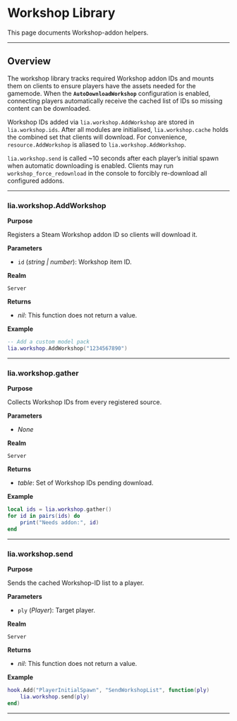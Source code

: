 # Workshop Library

This page documents Workshop-addon helpers.

---

## Overview

The workshop library tracks required Workshop addon IDs and mounts them on clients to ensure players have the assets needed for the gamemode. When the **`AutoDownloadWorkshop`** configuration is enabled, connecting players automatically receive the cached list of IDs so missing content can be downloaded.

Workshop IDs added via `lia.workshop.AddWorkshop` are stored in `lia.workshop.ids`. After all modules are initialised, `lia.workshop.cache` holds the combined set that clients will download. For convenience, `resource.AddWorkshop` is aliased to `lia.workshop.AddWorkshop`.

`lia.workshop.send` is called \~10 seconds after each player’s initial spawn when automatic downloading is enabled. Clients may run `workshop_force_redownload` in the console to forcibly re-download all configured addons.

---

### lia.workshop.AddWorkshop

**Purpose**

Registers a Steam Workshop addon ID so clients will download it.

**Parameters**

* `id` (*string | number*): Workshop item ID.

**Realm**

`Server`

**Returns**

* *nil*: This function does not return a value.

**Example**

```lua
-- Add a custom model pack
lia.workshop.AddWorkshop("1234567890")
```

---

### lia.workshop.gather

**Purpose**

Collects Workshop IDs from every registered source.

**Parameters**

* *None*

**Realm**

`Server`

**Returns**

* *table*: Set of Workshop IDs pending download.

**Example**

```lua
local ids = lia.workshop.gather()
for id in pairs(ids) do
    print("Needs addon:", id)
end
```

---

### lia.workshop.send

**Purpose**

Sends the cached Workshop-ID list to a player.

**Parameters**

* `ply` (*Player*): Target player.

**Realm**

`Server`

**Returns**

* *nil*: This function does not return a value.

**Example**

```lua
hook.Add("PlayerInitialSpawn", "SendWorkshopList", function(ply)
    lia.workshop.send(ply)
end)
```

---
